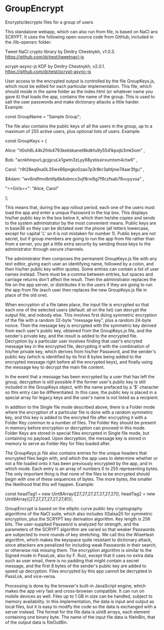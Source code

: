 # GroupEncrypt
Encrypts/decrypts files for a group of users

This standalone webapp, which can also run from file, is based on NaCl ans SCRYPT. It uses the following open-source code from GitHub, included in the /lib-opensrc folder:

Tweet NaCl crypto library by Dmitry Chestnykh, v1.0.3. https://github.com/dchest/tweetnacl-js

scrypt-async-js KDF by Dmitry Chestnykh, v2.0.1. https://github.com/dchest/scrypt-async-js

User access to the encrypted output is controlled by the file GroupKeys.js, which must be edited for each particular implementation. This file, which should reside in the same folder as the index.html (or whatever name you gave it) that loads the app, contains the name of the group. This is used to salt the user passwords and make dictionary attacks a little harder. Example:

const GroupName = "Sample Group";

The file also contains the public keys of all the users in the group, up to a maximum of 255 active users, plus optional lists of users. Example:

const GroupKeys = {

Alice:
"it0oh6L44k2fnb4793kekbkanet8kdkfu9y5541kpojb3mk5om"
,

Bob:
"acnkhinpurLgcjgcuLk1gwtn3zLyy68ystissirxumtxm4ctw6"
,

Carol:
"r9t28eq9xa0L35wx66pngko0zao7p3r8kr3ahtjnw74aar3fgu"
,

$Adam:
"wv6ndfmn8ntifp6k4xbncs3vjf8rxi8g7f9czfsab78vuyyxsa"
,

"==Girls==":
"Alice, Carol"

};

This means that, during the app rollout period, each one of the users must load the app and enter a unique Password in the top box. This displays his/her public key in the box below it, which then he/she copies and sends to the system administrator by the most convenient means. Public keys are in base36 so they can be dictated over the phone (all letters lowercase, except for capital 'L' so it is not mistaken for number 1). Public keys are not secret, but if group members are going to run the app from file rather than from a server, you get a little extra security by sending those keys to the administrator through secure channels.

The administrator then composes the permanent GroupKeys.js file with any text editor, giving each user an identifying name, followed by a colon, and then his/her public key within quotes. Some entries can contain a list of user names instead. There must be a comma between entries, but spaces and carriage returns don't affect the result. Then the administrator replaces the file on the app server, or distributes it to the users if they are going to run the app from file (each user then replaces the new GroupKeys.js file in place of the old one).

When encryption of a file takes place, the input file is encrypted so that each one of the selected users (default: all on the list) can decrypt the output file, and nobody else. This involves first doing symmetric encryption of the file with a random 32-byte "message key", plus a random 24-byte nonce. Then the message key is encrypted with the symmetric key derived from each user's public key, obtained from the GroupKeys.js file, and the sender's private key, and the result is added to the encrypted file. Decryption by a particular user involves finding that user's encryted message key in the encrypted file, decrypting it with the combination of his/her private key, which derives from his/her Password, and the sender's public key (which is identified by its first 8 bytes being added to the encrypted message right before all the encrypted keys), and finally using the message key to decrypt the main file content.

In the event that a message has been encrypted by a user that has left the group, decryption is still possible if the former user's public key is still included in the GroupKeys object, with the name prefaced by a '$' character so this entry can be differentiated. In this case, the public key is placed in a special array for legacy keys and the user's name is not listed as a recipient.

In addition to the Single file mode described above, there is a Folder mode where the encryption of a particular file is done with a random symmetric key, and this key is added to the encryted file after encrypting it with a Folder Key common to a number of files. The Folder Key should be present in memory before encryption or decryption can proceed in this mode. Folder Keys are stored in special files encrypted in Single file mode, but containing no payload. Upon decryption, the message key is stored in memory to serve as Folder Key for files loaded after.

The GroupKeys.js file also contains entries for the unique headers that encrypted files begin with, and which the app uses to determine whether or not a file loaded onto it has been previously encrypted by the app, and in which mode. Each entry is an array of numbers 0 to 255 representing bytes. The only important thing is that none of the files to be encrypted should begin with one of these sequences of bytes. The more bytes, the smaller the likelihood that this will happen. Example:

const headTag1 = new Uint8Array([27,27,27,27,27,27,27]),
headTag2 = new Uint8Array([27,27,27,27,27,27,81]);

GroupEncrypt is based on the elliptic curve public key cryptography algorithms of the NaCl suite, which also includes XSalsa20 for symmetric encryption, plus the SCRYPT key derivation algorithm. Key length is 256 bits. The user-supplied Password is analyzed for strength, and the parameters of the SCRYPT algorithm are varied so that weaker Passwords are subjected to more rounds of key stretching. We call this the WiseHash algorithm, which makes the keyspace quite resistant to dictionary attack, since attackers are penalized for including weak Passwords in their search, or otherwise risk missing them. The encryption algorithm is similar to the Signed mode in PassLok, also by F. Ruiz, except that it uses no extra data such as user email, there is no padding that might contain a secret message, and the first 8 bytes of the sender's public key are added to speed up decryption. Files encrypted by this app cannot be decrypted in PassLok, and vice-versa.

Processing is done by the browser's built-in JavaScript engine, which makes the app very fast and cross-browser compatible. It can run on mobile devices as well. Files up to 1 GB in size can be handled, subject to memory availability. In this implementation, the data is input and output as local files, but it is easy to modify the code so the data is exchanged with a server instead. The format for the file data is uint8 arrays, each element containing one binary byte. The name of the input file data is fileInBin, that of the output data is fileOutBin.
